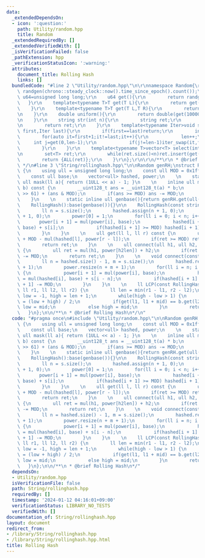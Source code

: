 ```yaml
---
data:
  _extendedDependsOn:
  - icon: ':question:'
    path: Utility/random.hpp
    title: Random
  _extendedRequiredBy: []
  _extendedVerifiedWith: []
  _isVerificationFailed: false
  _pathExtension: hpp
  _verificationStatusIcon: ':warning:'
  attributes:
    document_title: Rolling Hash
    links: []
  bundledCode: "#line 2 \"Utility/random.hpp\"\n\r\nnamespace Random{\r\n    mt19937_64\
    \ randgen(chrono::steady_clock::now().time_since_epoch().count());\r\n    using\
    \ u64=unsigned long long;\r\n    u64 get(){\r\n        return randgen();\r\n \
    \   }\r\n    template<typename T>T get(T L){\r\n        return get()%(L+1);\r\n\
    \    }\r\n    template<typename T>T get(T L,T R){\r\n        return get(R-L)+L;\r\
    \n    }\r\n    double uniform(){\r\n        return double(get(1000000000))/1000000000;\r\
    \n    }\r\n    string str(int n){\r\n        string ret;\r\n        rep(i,0,n)ret+=get('a','z');\r\
    \n        return ret;\r\n    }\r\n    template<typename Iter>void shuffle(Iter\
    \ first,Iter last){\r\n        if(first==last)return;\r\n        int len=1;\r\n\
    \        for(auto it=first+1;it!=last;it++){\r\n            len++;\r\n       \
    \     int j=get(0,len-1);\r\n            if(j!=len-1)iter_swap(it,first+j);\r\n\
    \        }\r\n    }\r\n    template<typename T>vector<T> select(int n,T L,T R){\r\
    \n        set<T> ret;\r\n        while(ret.size()<n)ret.insert(get(L,R));\r\n\
    \        return {ALL(ret)};\r\n    }\r\n};\r\n\r\n/**\r\n * @brief Random\r\n\
    \ */\n#line 3 \"String/rollinghash.hpp\"\n\nRandom genRH;\nstruct RollingHash\
    \ {\n    using ull = unsigned long long;\n    const ull MOD = 0x1fffffffffffffff;\n\
    \    const ull base;\n    vector<ull> hashed, power;\n    \n    static constexpr\
    \ ull mask(ll a){ return (1ULL << a) - 1; }\n    \n    inline ull mul(ull a, ull\
    \ b) const {\n        __uint128_t ans = __uint128_t(a) * b;\n        ans = (ans\
    \ >> 61) + (ans & MOD);\n        if(ans >= MOD) ans -= MOD;\n        return ans;\n\
    \    }\n    \n    static inline ull genbase(){return genRH.get(ull(0x1fffffffffffffff));}\n\
    \    RollingHash():base(genbase()){}\n\n    RollingHash(const string &s):base(genbase()){\n\
    \        ll n = s.size();\n        hashed.assign(n + 1, 0);\n        power.assign(n\
    \ + 1, 0);\n        power[0] = 1;\n        for(ll i = 0; i < n; i++) {\n     \
    \       power[i + 1] = mul(power[i], base);\n            hashed[i + 1] = mul(hashed[i],\
    \ base) + s[i];\n            if(hashed[i + 1] >= MOD) hashed[i + 1] -= MOD;\n\
    \        }\n    }\n    \n    ull get(ll l, ll r) const {\n        ull ret = hashed[r]\
    \ + MOD - mul(hashed[l], power[r - l]);\n        if(ret >= MOD) ret -= MOD;\n\
    \        return ret;\n    }\n    \n    ull connect(ull h1, ull h2, ll h2len) const\
    \ {\n        ull ret = mul(h1, power[h2len]) + h2;\n        if(ret >= MOD) ret\
    \ -= MOD;\n        return ret;\n    }\n    \n    void connect(const string &s){\n\
    \        ll n = hashed.size() - 1, m = s.size();\n        hashed.resize(n + m\
    \ + 1);\n        power.resize(n + m + 1);\n        for(ll i = n; i < n + m; i++)\
    \ {\n            power[i + 1] = mul(power[i], base);\n            hashed[i + 1]\
    \ = mul(hashed[i], base) + s[i - n];\n            if(hashed[i + 1] >= MOD) hashed[i\
    \ + 1] -= MOD;\n        }\n    }\n    \n    ll LCP(const RollingHash &b, ll l1,\
    \ ll r1, ll l2, ll r2) {\n        ll len = min(r1 - l1, r2 - l2);\n        ll\
    \ low = -1, high = len + 1;\n        while(high - low > 1) {\n            ll mid\
    \ = (low + high) / 2;\n            if(get(l1, l1 + mid) == b.get(l2, l2 + mid))\
    \ low = mid;\n            else high = mid;\n        }\n        return low;\n \
    \   }\n};\n\n/**\n * @brief Rolling Hash\n*/\n"
  code: "#pragma once\n#include \"Utility/random.hpp\"\n\nRandom genRH;\nstruct RollingHash\
    \ {\n    using ull = unsigned long long;\n    const ull MOD = 0x1fffffffffffffff;\n\
    \    const ull base;\n    vector<ull> hashed, power;\n    \n    static constexpr\
    \ ull mask(ll a){ return (1ULL << a) - 1; }\n    \n    inline ull mul(ull a, ull\
    \ b) const {\n        __uint128_t ans = __uint128_t(a) * b;\n        ans = (ans\
    \ >> 61) + (ans & MOD);\n        if(ans >= MOD) ans -= MOD;\n        return ans;\n\
    \    }\n    \n    static inline ull genbase(){return genRH.get(ull(0x1fffffffffffffff));}\n\
    \    RollingHash():base(genbase()){}\n\n    RollingHash(const string &s):base(genbase()){\n\
    \        ll n = s.size();\n        hashed.assign(n + 1, 0);\n        power.assign(n\
    \ + 1, 0);\n        power[0] = 1;\n        for(ll i = 0; i < n; i++) {\n     \
    \       power[i + 1] = mul(power[i], base);\n            hashed[i + 1] = mul(hashed[i],\
    \ base) + s[i];\n            if(hashed[i + 1] >= MOD) hashed[i + 1] -= MOD;\n\
    \        }\n    }\n    \n    ull get(ll l, ll r) const {\n        ull ret = hashed[r]\
    \ + MOD - mul(hashed[l], power[r - l]);\n        if(ret >= MOD) ret -= MOD;\n\
    \        return ret;\n    }\n    \n    ull connect(ull h1, ull h2, ll h2len) const\
    \ {\n        ull ret = mul(h1, power[h2len]) + h2;\n        if(ret >= MOD) ret\
    \ -= MOD;\n        return ret;\n    }\n    \n    void connect(const string &s){\n\
    \        ll n = hashed.size() - 1, m = s.size();\n        hashed.resize(n + m\
    \ + 1);\n        power.resize(n + m + 1);\n        for(ll i = n; i < n + m; i++)\
    \ {\n            power[i + 1] = mul(power[i], base);\n            hashed[i + 1]\
    \ = mul(hashed[i], base) + s[i - n];\n            if(hashed[i + 1] >= MOD) hashed[i\
    \ + 1] -= MOD;\n        }\n    }\n    \n    ll LCP(const RollingHash &b, ll l1,\
    \ ll r1, ll l2, ll r2) {\n        ll len = min(r1 - l1, r2 - l2);\n        ll\
    \ low = -1, high = len + 1;\n        while(high - low > 1) {\n            ll mid\
    \ = (low + high) / 2;\n            if(get(l1, l1 + mid) == b.get(l2, l2 + mid))\
    \ low = mid;\n            else high = mid;\n        }\n        return low;\n \
    \   }\n};\n\n/**\n * @brief Rolling Hash\n*/"
  dependsOn:
  - Utility/random.hpp
  isVerificationFile: false
  path: String/rollinghash.hpp
  requiredBy: []
  timestamp: '2024-01-12 04:16:01+09:00'
  verificationStatus: LIBRARY_NO_TESTS
  verifiedWith: []
documentation_of: String/rollinghash.hpp
layout: document
redirect_from:
- /library/String/rollinghash.hpp
- /library/String/rollinghash.hpp.html
title: Rolling Hash
---
```

